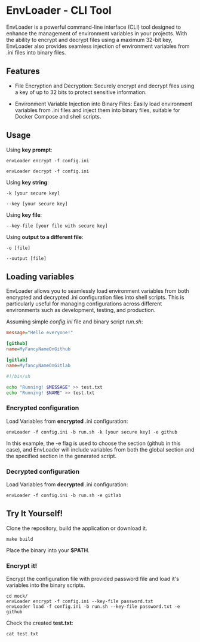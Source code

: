 # EnvLoader - CLI Tool 
EnvLoader is a powerful command-line interface (CLI) tool designed to enhance the management of environment variables in your projects. With the ability to encrypt and decrypt files using a maximum 32-bit key, EnvLoader also provides seamless injection of environment variables from .ini files into binary files.

## Features
- File Encryption and Decryption: Securely encrypt and decrypt files using a key of up to 32 bits to protect sensitive information.

- Environment Variable Injection into Binary Files: Easily load environment variables from .ini files and inject them into binary files, suitable for Docker Compose and shell scripts.

## Usage
Using **key prompt**:
```
envLoader encrypt -f config.ini
```

```
envLoader decrypt -f config.ini
```

Using **key string**:  
```
-k [your secure key]
```

```
--key [your secure key]
```

Using **key file**:  
```
--key-file [your file with secure key]
```

Using **output to a different file**:  
```
-o [file]
```

```
--output [file]
```

## Loading variables
EnvLoader allows you to seamlessly load environment variables from both encrypted and decrypted .ini configuration files into shell scripts. This is particularly useful for managing configurations across different environments such as development, testing, and production.

Assuming simple _config.ini_ file and binary script _run.sh_:
``` ini
message="Hello everyone!"

[github]
name=MyFancyNameOnGithub

[gitlab]
name=MyfancyNameOnGitlab
```

``` sh
#!/bin/sh

echo "Running! $MESSAGE" >> test.txt
echo "Running! $NAME" >> test.txt
```

### Encrypted configuration
Load Variables from **encrypted** .ini configuration:
```
envLoader -f config.ini -b run.sh -k [your secure key] -e github
```
In this example, the -e flag is used to choose the section (github in this case), and EnvLoader will include variables from both the global section and the specified section in the generated script.

### Decrypted configuration
Load Variables from **decrypted** .ini configuration:
```
envLoader -f config.ini -b run.sh -e gitlab
```

## Try It Yourself!

Clone the repository, build the application or download it.

```
make build
```

Place the binary into your **$PATH**.

### Encrypt it!

Encrypt the configuration file with provided password file and load it's variables into the binary scripts.

```
cd mock/  
envLoader encrypt -f config.ini --key-file password.txt  
envLoader load -f config.ini -b run.sh --key-file password.txt -e github
```

Check the created **test.txt**:

```
cat test.txt
```
